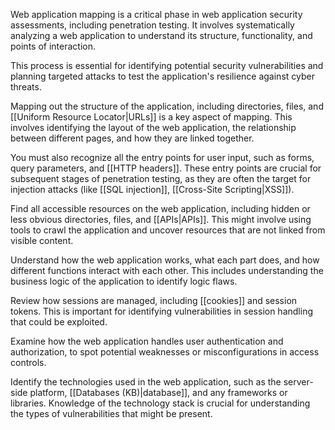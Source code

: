 Web application mapping is a critical phase in web application security assessments, including penetration testing. It involves systematically analyzing a web application to understand its structure, functionality, and points of interaction.

This process is essential for identifying potential security vulnerabilities and planning targeted attacks to test the application's resilience against cyber threats.

Mapping out the structure of the application, including directories, files, and [[Uniform Resource Locator|URLs]] is a key aspect of mapping. This involves identifying the layout of the web application, the relationship between different pages, and how they are linked together.

You must also recognize all the entry points for user input, such as forms, query parameters, and [[HTTP headers]]. These entry points are crucial for subsequent stages of penetration testing, as they are often the target for injection attacks (like [[SQL injection]], [[Cross-Site Scripting|XSS]]).

Find all accessible resources on the web application, including hidden or less obvious directories, files, and [[APIs|APIs]]. This might involve using tools to crawl the application and uncover resources that are not linked from visible content.

Understand how the web application works, what each part does, and how different functions interact with each other. This includes understanding the business logic of the application to identify logic flaws.

Review how sessions are managed, including [[cookies]] and session tokens. This is important for identifying vulnerabilities in session handling that could be exploited.

Examine how the web application handles user authentication and authorization, to spot potential weaknesses or misconfigurations in access controls.

Identify the technologies used in the web application, such as the server-side platform, [[Databases (KB)|database]], and any frameworks or libraries. Knowledge of the technology stack is crucial for understanding the types of vulnerabilities that might be present.
